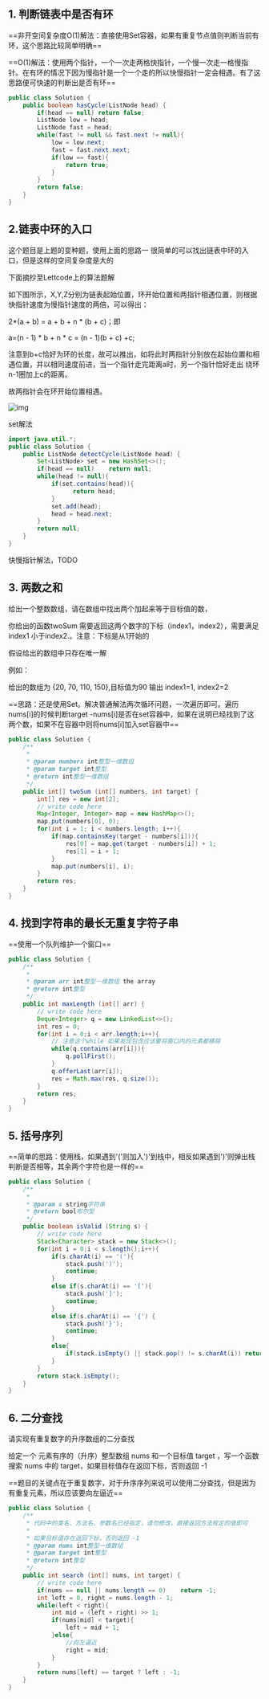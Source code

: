 ## 1. 判断链表中是否有环

==非开空间复杂度O(1)解法：直接使用Set容器，如果有重复节点值则判断当前有环，这个思路比较简单明确==

==O(1)解法：使用两个指针，一个一次走两格快指针，一个慢一次走一格慢指针。在有环的情况下因为慢指针是一个一个走的所以快慢指针一定会相遇。有了这思路便可快速的判断出是否有环==

```java
public class Solution {
    public boolean hasCycle(ListNode head) {
        if(head == null) return false;
        ListNode low = head;
        ListNode fast = head;
        while(fast != null && fast.next != null){
            low = low.next;
            fast = fast.next.next;
            if(low == fast){
                return true;
            }
        }
        return false;
    }
}
```

## 2.链表中环的入口

这个题目是上题的变种题，使用上面的思路一 很简单的可以找出链表中环的入口，但是这样的空间复杂度是大的

下面摘抄至Lettcode上的算法题解

如下图所示，X,Y,Z分别为链表起始位置，环开始位置和两指针相遇位置，则根据快指针速度为慢指针速度的两倍，可以得出： 

  2*(a + b) = a + b + n * (b + c)；即 

  a=(n - 1) * b + n * c = (n - 1)(b + c) +c; 

  注意到b+c恰好为环的长度，故可以推出，如将此时两指针分别放在起始位置和相遇位置，并以相同速度前进，当一个指针走完距离a时，另一个指针恰好走出  绕环n-1圈加上c的距离。 

  故两指针会在环开始位置相遇。

![img](http://cdn.noteblogs.cn/122270_1439340467801_QQ%E6%88%AA%E5%9B%BE20150812084712.jpg)



set解法

```java
import java.util.*;
public class Solution {
    public ListNode detectCycle(ListNode head) {
        Set<ListNode> set = new HashSet<>();
        if(head == null)    return null;
        while(head != null){
            if(set.contains(head)){
                  return head;
            }
            set.add(head);
            head = head.next;
        }
        return null;
    }
}
```

快慢指针解法，TODO



## 3. 两数之和

给出一个整数数组，请在数组中找出两个加起来等于目标值的数，

你给出的函数twoSum 需要返回这两个数字的下标（index1，index2），需要满足 index1 小于index2.。注意：下标是从1开始的

假设给出的数组中只存在唯一解

例如：

给出的数组为 {20, 70, 110, 150},目标值为90
		输出 index1=1, index2=2



==思路：还是使用Set。解决普通解法两次循环问题，一次遍历即可。遍历nums[i]的时候判断target -nums[i]是否在set容器中，如果在说明已经找到了这两个数，如果不在容器中则将nums[i]加入set容器中==

```java
public class Solution {
    /**
     *
     * @param numbers int整型一维数组
     * @param target int整型
     * @return int整型一维数组
     */
    public int[] twoSum (int[] numbers, int target) {
        int[] res = new int[2];
        // write code here
        Map<Integer, Integer> map = new HashMap<>();
        map.put(numbers[0], 0);
        for(int i = 1; i < numbers.length; i++){
            if(map.containsKey(target - numbers[i])){
                res[0] = map.get(target - numbers[i]) + 1;
                res[1] = i + 1;
            }
            map.put(numbers[i], i);
        }
        return res;
    }
}
```

## 4. 找到字符串的最长无重复字符子串

==使用一个队列维护一个窗口==

```java
public class Solution {
    /**
     *
     * @param arr int整型一维数组 the array
     * @return int整型
     */
    public int maxLength (int[] arr) {
        // write code here
        Deque<Integer> q = new LinkedList<>();
        int res = 0;
        for(int i = 0;i < arr.length;i++){
            // 注意这个while 如果发现包含应该要将窗口内的元素都移除
            while(q.contains(arr[i])){
                q.pollFirst();
            }
            q.offerLast(arr[i]);
            res = Math.max(res, q.size());
        }
        return res;
    }
}
```

## 5. 括号序列

==简单的思路：使用栈，如果遇到'('则加入')'到栈中，相反如果遇到')'则弹出栈判断是否相等，其余两个字符也是一样的==

```java
public class Solution {
    /**
     *
     * @param s string字符串
     * @return bool布尔型
     */
    public boolean isValid (String s) {
        // write code here
        Stack<Character> stack = new Stack<>();
        for(int i = 0;i < s.length();i++){
            if(s.charAt(i) == '('){
                stack.push(')');
                continue;
            }
            else if(s.charAt(i) == '['){
                stack.push(']');
                continue;
            }
            else if(s.charAt(i) == '{') {
                stack.push('}');
                continue;
            }
            else{
                if(stack.isEmpty() || stack.pop() != s.charAt(i)) return false;
            }
        }
        return stack.isEmpty();
    }
}
```

## 6. 二分查找

请实现有重复数字的升序数组的二分查找

给定一个 元素有序的（升序）整型数组 nums 和一个目标值 target ，写一个函数搜索 nums 中的 target，如果目标值存在返回下标，否则返回 -1

==题目的关键点在于重复数字，对于升序序列来说可以使用二分查找，但是因为有重复元素，所以应该要向左逼近==

```java
public class Solution {
    /**
     * 代码中的类名、方法名、参数名已经指定，请勿修改，直接返回方法规定的值即可
     *
     * 如果目标值存在返回下标，否则返回 -1
     * @param nums int整型一维数组
     * @param target int整型
     * @return int整型
     */
    public int search (int[] nums, int target) {
        // write code here
        if(nums == null || nums.length == 0)    return -1;
        int left = 0, right = nums.length - 1;
        while(left < right){
            int mid = (left + right) >> 1;
            if(nums[mid] < target){
                left = mid + 1;
            }else{
                //向左逼近
                right = mid;
            }
        }
        return nums[left] == target ? left : -1;
    }
}
```

